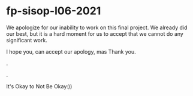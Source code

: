 # fp-sisop-I06-2021

We apologize for our inability to work on this final project. We already did our best, but it is a hard moment for us to accept that we cannot do any significant work.

I hope you, can accept our apology, mas
Thank you.



.


.

It's Okay to Not Be Okay:))
